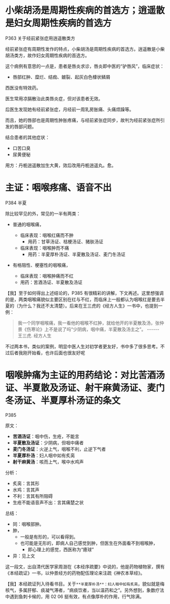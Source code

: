 
# 小柴胡汤是周期性疾病的首选方；逍遥散是妇女周期性疾病的首选方

P363 关于经前紧张症用逍遥散类方

经前紧张症有周期性发作的特点，小柴胡汤是周期性疾病的首选方。逍遥散是小柴胡汤类方，故作妇女周期性疾病的首选方。

这个病例有意思的一点是，患者是唇炎求诊，唇炎即中医的“驴唇风”，临床症状：

- 唇部红肿、糜烂、结痂、皴裂、起灰白色槺状鳞屑

西医没有特效药。

医生常用凉膈散治此类唇炎症，但对该患者无效。

后医生发现她有经前紧张症，月经前一周乳房胀痛、头痛烦躁等。

而且，她的唇部也是周期性肿胀疼痛，与经前紧张症同步，故判为经前紧张症所引发的唇部问题。

结合患者的其他症状：

- 口苦口臭
- 尿黄便秘

用方：丹栀逍遥散加生大黄，效后改用丹栀逍遥丸。愈。

# 主证：咽喉疼痛、语音不出

P384 半夏

除比较罕见的外，常见的一半有两类：

- 普通的咽喉痛，
  - 临床表现：咽喉红痛而不肿
    - 用药：甘草汤证、桔梗汤证、猪肤汤证
  - 临床表现：咽喉肿而不痛
    - 用药：半夏厚朴汤证、半夏散及汤证、麦门冬汤证

- 有格阻性、梗塞性的咽喉痛，
  - 临床表现：咽喉肿痛而不红
  - 用药：苦酒汤证、半夏散及汤证

【我】至于如何得出上述结论的，P385 有很精彩的讲解，下文再述。这里想强调的是，两类咽喉痛貌似主要区别在红与不红，而临床上一般都认为咽喉红是要去半夏的（为什么？我还不太清楚）。后来在王三虎的《经方人生》一书中，也提到一例：

> 我一个同学咽喉痛，我一看他的咽喉不红肿，就给他开的半夏散及汤，张仲景《伤寒论》上不是说了吗“少阴病，咽中痛，半夏散及汤主之”。  ------ 王三虎. 经方人生

不过两本书，类似的案例，明显中医人生对初学者更友好，书中多了很多思考。不过后者我刚开始看，也许后面也很友好呢

# 咽喉肿痛为主证的用药结论：对比苦酒汤证、半夏散及汤证、射干麻黄汤证、麦门冬汤证、半夏厚朴汤证的条文

P385

原文：

- **苦酒汤证**：咽中伤，生疮，不能言
- **半夏散及汤证**：少阴病，但咽中痛者
- **麦门冬汤证**：火逆上气，咽喉不利，止逆下气者
- **半夏厚朴汤**：妇人咽中如有炙脔
- **射干麻黄汤**：咳而上气，喉中水鸡声

分析：

- 炙脔：言其形
- 水鸡：言其声
- 不利：言其有所阻碍
- 生疮不能语音声不出：言其痛楚之状

总结：

- 同：咽喉部肿。
- 肿，
  - 一般是有形的，可以看得到。
  - 也可能是无形的，即病人自己感觉到肿，但医生在外面看不到咽喉肿，
    - 即心理上的感觉，西医称为“癔球”
- 异：见上文

这一段文，出自清代医学家周澍在《本经序疏要》中说的，他是药物植物家，撰有《本经疏证》一书，以仲景经方的药物配伍理论来注疏《神农本草经》。

【我】本经疏证列入待看书目。关于`**半夏厚朴汤**：妇人咽中如有炙脔`，貌似就是梅核气，多属肝郁、痰凝气滞者，“病痰饮者，当以温药和之”。另外想到，象数疗法中遇到鱼刺卡候的，用 02 06 挺有效，有点像厚朴的作用，行气除满。
